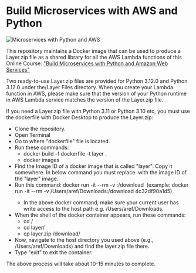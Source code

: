 # Build Microservices with AWS and Python 

![Microservices with Python and AWS ](https://img-c.udemycdn.com/course/750x422/5295272_c99f_5.jpg)



This repository maintains a Docker image that can be used to produce a Layer.zip file as a shared library for all the AWS Lambda functions of this Online Course: ["Build Microservices with Python and Amazon Web Services"](https://www.udemy.com/course/draft/5295272/?referralCode=4727A2957A33ED2E4226)

Two ready-to-use Layer.zip files are provided for Python 3.12.0 and Python 3.12.0 under the/Layer Files directory. When you create your Lambda function in AWS, please make sure that the version of your Python runtime in AWS Lambda service matches the version of the Layer.zip file.

If you need a Layer.zip file with Python 3.11 or Python 3.10 etc, you must use the dockerfile with Docker Desktop to produce the Layer.zip:

- Clone the repository.
- Open Terminal
- Go to where "dockerfile" file is located. 
- Run these commands:
  - docker build -f dockerfile -t layer .
  - docker images
- Find the Image ID of a docker image that is called "layer". Copy it somewhere. In below command you must replace <Image ID> with the image ID of the "layer" image.
- Run this command: docker run  -it --rm -v <absolute host path>:/download <Image ID> (example: docker run  -it --rm -v /Users/aref/Downloads:/download 4c32df90a1d5)
  - In the above docker command, make sure your current user has write access to the host path e.g. /Users/aref/Downloads.
- When the shell of the docker container appears, run these commands:
  - cd /
  - cd layer/
  - cp layer.zip /download/
- Now, navigate to the host directory you used above (e.g., /Users/aref/Downloads) and find the layer.zip file there.
- Type "exit" to exit the container.

The above process will take about 10-15 minutes to complete.





